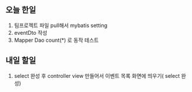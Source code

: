 ## 오늘 한일 
1. 팀프로젝트 파일 pull해서 mybatis setting
2. eventDto 작성
3. Mapper Dao count(*) 로 동작 테스트

## 내일 할일
1. select 완성 후 controller view 만들어서 이벤트 목록 화면에 띄우기( select 완성)
